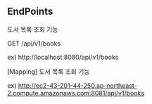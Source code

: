 ## EndPoints

도서 목록 조회 기능

GET /api/v1/books

ex) http://localhost:8080/api/v1/books


[Mapping] 도서 목록 조회 기능


ex) http://ec2-43-201-44-250.ap-northeast-2.compute.amazonaws.com:8081/api/v1/books